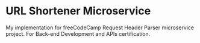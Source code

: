 # URL Shortener Microservice

My implementation for freeCodeCamp Request Header Parser microservice project. For Back-end Development and APIs certification.
